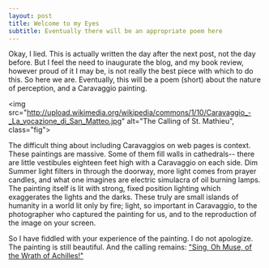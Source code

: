 ```yaml
---
layout: post
title: Welcome to my Eyes
subtitle: Eventually there will be an appropriate poem here
---
```


Okay, I lied. This is actually written the day after the next post, not the day before. But I feel the need to inaugurate the blog, and my book review, however proud of it I may be, is not really the best piece with which to do this. So here we are. Eventually, this will be a poem (short) about the nature of perception, and a Caravaggio painting.


<img src="http://upload.wikimedia.org/wikipedia/commons/1/10/Caravaggio_-_La_vocazione_di_San_Matteo.jpg" alt="The Calling of St. Mathieu", class="fig">


The difficult thing about including Caravaggios on web pages is context. These paintings are massive. Some of them fill walls in cathedrals-- there are little vestibules eighteen feet high with a Caravaggio on each side. Dim Summer light filters in through the doorway, more light comes from prayer candles, and what one imagines are electric simulacra of oil burning lamps. The painting itself is lit with strong, fixed position lighting which exaggerates the lights and the darks. These truly are small islands of humanity in a world lit only by fire; light, so important in Caravaggio, to the photographer who captured the painting for us, and to the reproduction of the image on your screen.


So I have fiddled with your experience of the painting.  I do not apologize. The painting is still beautiful. And the calling remains: <a href="http://www.youtube.com/watch?v=08e9k-c91E8&feature=related">"Sing, Oh Muse, of the Wrath of Achilles!"</a>

